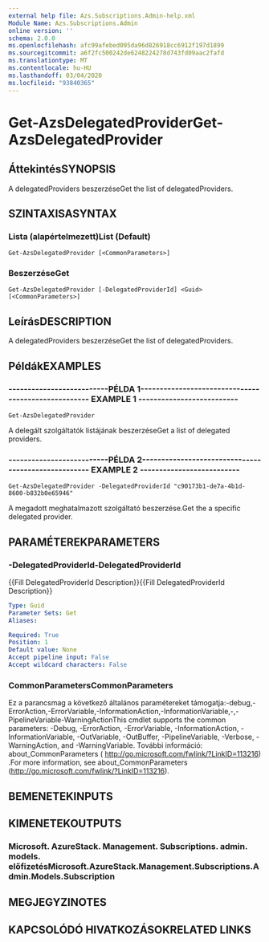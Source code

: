 ```yaml
---
external help file: Azs.Subscriptions.Admin-help.xml
Module Name: Azs.Subscriptions.Admin
online version: ''
schema: 2.0.0
ms.openlocfilehash: afc99afebed095da96d826918cc6912f197d1899
ms.sourcegitcommit: a6f2fc500242de6248224278d743fd09aac2fafd
ms.translationtype: MT
ms.contentlocale: hu-HU
ms.lasthandoff: 03/04/2020
ms.locfileid: "93840365"
---
```

# <span data-ttu-id="bf2c7-101">Get-AzsDelegatedProvider</span><span class="sxs-lookup"><span data-stu-id="bf2c7-101">Get-AzsDelegatedProvider</span></span>

## <span data-ttu-id="bf2c7-102">Áttekintés</span><span class="sxs-lookup"><span data-stu-id="bf2c7-102">SYNOPSIS</span></span>
<span data-ttu-id="bf2c7-103">A delegatedProviders beszerzése</span><span class="sxs-lookup"><span data-stu-id="bf2c7-103">Get the list of delegatedProviders.</span></span>

## <span data-ttu-id="bf2c7-104">SZINTAXISA</span><span class="sxs-lookup"><span data-stu-id="bf2c7-104">SYNTAX</span></span>

### <span data-ttu-id="bf2c7-105">Lista (alapértelmezett)</span><span class="sxs-lookup"><span data-stu-id="bf2c7-105">List (Default)</span></span>
```
Get-AzsDelegatedProvider [<CommonParameters>]
```

### <span data-ttu-id="bf2c7-106">Beszerzése</span><span class="sxs-lookup"><span data-stu-id="bf2c7-106">Get</span></span>
```
Get-AzsDelegatedProvider [-DelegatedProviderId] <Guid> [<CommonParameters>]
```

## <span data-ttu-id="bf2c7-107">Leírás</span><span class="sxs-lookup"><span data-stu-id="bf2c7-107">DESCRIPTION</span></span>
<span data-ttu-id="bf2c7-108">A delegatedProviders beszerzése</span><span class="sxs-lookup"><span data-stu-id="bf2c7-108">Get the list of delegatedProviders.</span></span>

## <span data-ttu-id="bf2c7-109">Példák</span><span class="sxs-lookup"><span data-stu-id="bf2c7-109">EXAMPLES</span></span>

### <span data-ttu-id="bf2c7-110">--------------------------PÉLDA 1--------------------------</span><span class="sxs-lookup"><span data-stu-id="bf2c7-110">-------------------------- EXAMPLE 1 --------------------------</span></span>
```
Get-AzsDelegatedProvider
```

<span data-ttu-id="bf2c7-111">A delegált szolgáltatók listájának beszerzése</span><span class="sxs-lookup"><span data-stu-id="bf2c7-111">Get a list of delegated providers.</span></span>

### <span data-ttu-id="bf2c7-112">--------------------------PÉLDA 2--------------------------</span><span class="sxs-lookup"><span data-stu-id="bf2c7-112">-------------------------- EXAMPLE 2 --------------------------</span></span>
```
Get-AzsDelegatedProvider -DelegatedProviderId "c90173b1-de7a-4b1d-8600-b832b0e65946"
```

<span data-ttu-id="bf2c7-113">A megadott meghatalmazott szolgáltató beszerzése.</span><span class="sxs-lookup"><span data-stu-id="bf2c7-113">Get the a specific delegated provider.</span></span>

## <span data-ttu-id="bf2c7-114">PARAMÉTEREK</span><span class="sxs-lookup"><span data-stu-id="bf2c7-114">PARAMETERS</span></span>

### <span data-ttu-id="bf2c7-115">-DelegatedProviderId</span><span class="sxs-lookup"><span data-stu-id="bf2c7-115">-DelegatedProviderId</span></span>
<span data-ttu-id="bf2c7-116">{{Fill DelegatedProviderId Description}}</span><span class="sxs-lookup"><span data-stu-id="bf2c7-116">{{Fill DelegatedProviderId Description}}</span></span>

```yaml
Type: Guid
Parameter Sets: Get
Aliases: 

Required: True
Position: 1
Default value: None
Accept pipeline input: False
Accept wildcard characters: False
```

### <span data-ttu-id="bf2c7-117">CommonParameters</span><span class="sxs-lookup"><span data-stu-id="bf2c7-117">CommonParameters</span></span>
<span data-ttu-id="bf2c7-118">Ez a parancsmag a következő általános paramétereket támogatja:-debug,-ErrorAction,-ErrorVariable,-InformationAction,-InformationVariable,-,-PipelineVariable-WarningAction</span><span class="sxs-lookup"><span data-stu-id="bf2c7-118">This cmdlet supports the common parameters: -Debug, -ErrorAction, -ErrorVariable, -InformationAction, -InformationVariable, -OutVariable, -OutBuffer, -PipelineVariable, -Verbose, -WarningAction, and -WarningVariable.</span></span> <span data-ttu-id="bf2c7-119">További információ: about_CommonParameters ( http://go.microsoft.com/fwlink/?LinkID=113216) .</span><span class="sxs-lookup"><span data-stu-id="bf2c7-119">For more information, see about_CommonParameters (http://go.microsoft.com/fwlink/?LinkID=113216).</span></span>

## <span data-ttu-id="bf2c7-120">BEMENETEK</span><span class="sxs-lookup"><span data-stu-id="bf2c7-120">INPUTS</span></span>

## <span data-ttu-id="bf2c7-121">KIMENETEK</span><span class="sxs-lookup"><span data-stu-id="bf2c7-121">OUTPUTS</span></span>

### <span data-ttu-id="bf2c7-122">Microsoft. AzureStack. Management. Subscriptions. admin. models. előfizetés</span><span class="sxs-lookup"><span data-stu-id="bf2c7-122">Microsoft.AzureStack.Management.Subscriptions.Admin.Models.Subscription</span></span>

## <span data-ttu-id="bf2c7-123">MEGJEGYZI</span><span class="sxs-lookup"><span data-stu-id="bf2c7-123">NOTES</span></span>

## <span data-ttu-id="bf2c7-124">KAPCSOLÓDÓ HIVATKOZÁSOK</span><span class="sxs-lookup"><span data-stu-id="bf2c7-124">RELATED LINKS</span></span>

